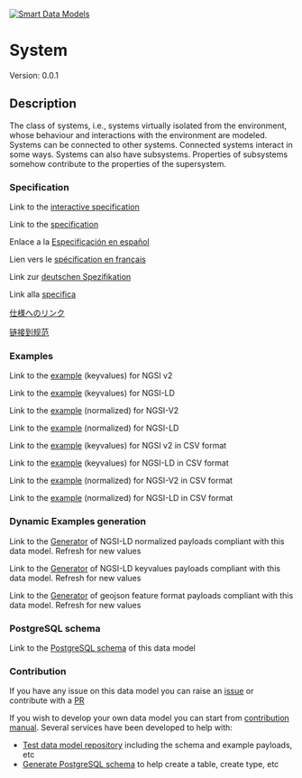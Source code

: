 [![Smart Data Models](https://smartdatamodels.org/wp-content/uploads/2022/01/SmartDataModels_logo.png "Logo")](https://smartdatamodels.org)
# System
Version: 0.0.1

## Description 

The class of systems, i.e., systems virtually isolated from the environment, whose behaviour and interactions with the environment are modeled. Systems can be connected to other systems. Connected systems interact in some ways. Systems can also have subsystems. Properties of subsystems somehow contribute to the properties of the supersystem.
### Specification

Link to the [interactive specification](https://swagger.lab.fiware.org/?url=https://smart-data-models.github.io/dataModel.S4SYST/System/swagger.yaml)

Link to the [specification](https://github.com/smart-data-models/dataModel.S4SYST/blob/master/System/doc/spec.md)

Enlace a la [Especificación en español](https://github.com/smart-data-models/dataModel.S4SYST/blob/master/System/doc/spec_ES.md)

Lien vers le [spécification en français](https://github.com/smart-data-models/dataModel.S4SYST/blob/master/System/doc/spec_FR.md)

Link zur [deutschen Spezifikation](https://github.com/smart-data-models/dataModel.S4SYST/blob/master/System/doc/spec_DE.md)

Link alla [specifica](https://github.com/smart-data-models/dataModel.S4SYST/blob/master/System/doc/spec_IT.md)

[仕様へのリンク](https://github.com/smart-data-models/dataModel.S4SYST/blob/master/System/doc/spec_JA.md)

[链接到规范](https://github.com/smart-data-models/dataModel.S4SYST/blob/master/System/doc/spec_ZH.md)
### Examples

Link to the [example](https://smart-data-models.github.io/dataModel.S4SYST/System/examples/example.json) (keyvalues) for NGSI v2

Link to the [example](https://smart-data-models.github.io/dataModel.S4SYST/System/examples/example.jsonld) (keyvalues) for NGSI-LD

Link to the [example](https://smart-data-models.github.io/dataModel.S4SYST/System/examples/example-normalized.json) (normalized) for NGSI-V2

Link to the [example](https://smart-data-models.github.io/dataModel.S4SYST/System/examples/example-normalized.jsonld) (normalized) for NGSI-LD

Link to the [example](https://smart-data-models.github.io/dataModel.S4SYST/System/examples/example.json.csv) (keyvalues) for NGSI v2 in CSV format

Link to the [example](https://smart-data-models.github.io/dataModel.S4SYST/System/examples/example.jsonld.csv) (keyvalues) for NGSI-LD in CSV format

Link to the [example](https://smart-data-models.github.io/dataModel.S4SYST/System/examples/example-normalized.json.csv) (normalized) for NGSI-V2 in CSV format

Link to the [example](https://smart-data-models.github.io/dataModel.S4SYST/System/examples/example-normalized.jsonld.csv) (normalized) for NGSI-LD in CSV format
### Dynamic Examples generation

Link to the [Generator](https://smartdatamodels.org/extra/ngsi-ld_generator.php?schemaUrl=https://raw.githubusercontent.com/smart-data-models/dataModel.S4SYST/master/System/schema.json&email=info@smartdatamodels.org) of NGSI-LD normalized payloads compliant with this data model. Refresh for new values

Link to the [Generator](https://smartdatamodels.org/extra/ngsi-ld_generator_keyvalues.php?schemaUrl=https://raw.githubusercontent.com/smart-data-models/dataModel.S4SYST/master/System/schema.json&email=info@smartdatamodels.org) of NGSI-LD keyvalues payloads compliant with this data model. Refresh for new values

Link to the [Generator](https://smartdatamodels.org/extra/geojson_features_generator.php?schemaUrl=https://raw.githubusercontent.com/smart-data-models/dataModel.S4SYST/master/System/schema.json&email=info@smartdatamodels.org) of geojson feature format payloads compliant with this data model. Refresh for new values
### PostgreSQL schema

Link to the [PostgreSQL schema](https://smart-data-models.github.io/dataModel.S4SYST/System/schema.sql) of this data model
### Contribution

 If you have any issue on this data model you can raise an [issue](https://github.com/smart-data-models/dataModel.S4SYST/issues)  or contribute with a [PR](https://github.com/smart-data-models/dataModel.S4SYST/pulls)

 If you wish to develop your own data model you can start from [contribution manual](https://bit.ly/contribution_manual). Several services have been developed to help with: 
 - [Test data model repository](https://smartdatamodels.org/index.php/data-models-contribution-api/) including the schema and example payloads, etc
 - [Generate PostgreSQL schema](https://smartdatamodels.org/index.php/sql-service/) to help create a table, create type, etc